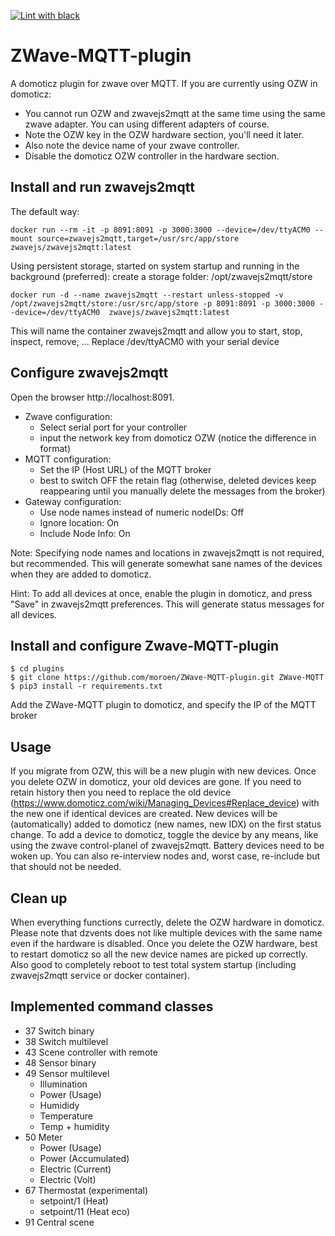 [![Lint with black](https://github.com/moroen/ZWave-MQTT-plugin/actions/workflows/black.yml/badge.svg)](https://github.com/moroen/ZWave-MQTT-plugin/actions/workflows/black.yml)

# ZWave-MQTT-plugin
A domoticz plugin for zwave over MQTT.
If you are currently using OZW in domoticz:
- You cannot run OZW and zwavejs2mqtt at the same time using the same zwave adapter. You can using different adapters of course.
- Note the OZW key in the OZW hardware section, you'll need it later. 
- Also note the device name of your zwave controller.
- Disable the domoticz  OZW controller in the hardware section.

## Install and run zwavejs2mqtt
The default way:
```
docker run --rm -it -p 8091:8091 -p 3000:3000 --device=/dev/ttyACM0 --mount source=zwavejs2mqtt,target=/usr/src/app/store zwavejs/zwavejs2mqtt:latest
```
Using persistent storage, started on system startup and running in the background (preferred):
create a storage folder: /opt/zwavejs2mqtt/store
```
docker run -d --name zwavejs2mqtt --restart unless-stopped -v /opt/zwavejs2mqtt/store:/usr/src/app/store -p 8091:8091 -p 3000:3000 --device=/dev/ttyACM0  zwavejs/zwavejs2mqtt:latest
```
This will name the container zwavejs2mqtt and allow you to start, stop, inspect, remove, ...
Replace /dev/ttyACM0 with your serial device

## Configure zwavejs2mqtt
Open the browser http://localhost:8091. 
- Zwave configuration: 
    - Select serial port for your controller
    - input the network key from domoticz OZW (notice the difference in format)
- MQTT configuration: 
    - Set the IP (Host URL) of the MQTT broker
    - best to switch OFF the retain flag (otherwise, deleted devices keep reappearing until you manually delete the messages from the broker)
- Gateway configuration: 
    - Use node names instead of numeric nodeIDs: Off
    - Ignore location: On
    - Include Node Info: On 

Note: Specifying node names and locations in zwavejs2mqtt is not required, but recommended. This will generate somewhat sane names of the devices when they are added to domoticz.

Hint: To add all devices at once, enable the plugin in domoticz, and press "Save" in zwavejs2mqtt preferences. This will generate status messages for all devices. 
## Install and configure Zwave-MQTT-plugin
```
$ cd plugins
$ git clone https://github.com/moroen/ZWave-MQTT-plugin.git ZWave-MQTT
$ pip3 install -r requirements.txt
```
Add the ZWave-MQTT plugin to domoticz, and specify the IP of the MQTT broker

## Usage
If you migrate from OZW, this will be a new plugin with new devices. Once you delete OZW in domoticz, your old devices are gone. If you need to retain history then you need to replace the old device (https://www.domoticz.com/wiki/Managing_Devices#Replace_device) with the new one if identical devices are created.
New devices will be (automatically) added to domoticz (new names, new IDX) on the first status change. To add a device to domoticz, toggle the device by any means, like using the zwave control-planel of zwavejs2mqtt. Battery devices need to be woken up. You can also re-interview nodes and, worst case, re-include but that should not be needed.

## Clean up
When everything functions currectly, delete the OZW hardware in domoticz. Please note that dzvents does not like multiple devices with the same name even if the hardware is disabled. Once you delete the OZW hardware, best to restart domoticz so all the new device names are picked up correctly. Also good to completely reboot to test total system startup (including zwavejs2mqtt service or docker container).

## Implemented command classes
- 37 Switch binary
- 38 Switch multilevel
- 43 Scene controller with remote
- 48 Sensor binary
- 49 Sensor multilevel
    - Illumination
    - Power (Usage)
    - Humididy
    - Temperature
    - Temp + humidity
- 50 Meter
    - Power (Usage)
    - Power (Accumulated)
    - Electric (Current)
    - Electric (Volt)
- 67 Thermostat (experimental)
    - setpoint/1 (Heat)
    - setpoint/11 (Heat eco)
- 91 Central scene

